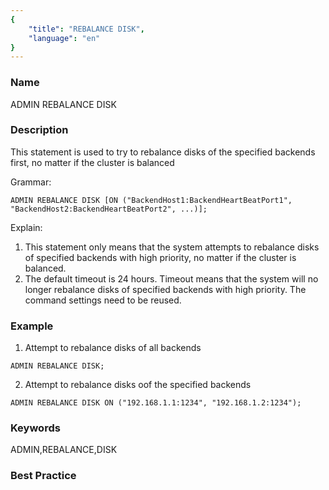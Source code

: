 ```yaml
---
{
    "title": "REBALANCE DISK",
    "language": "en"
}
---
```


<!-- 
Licensed to the Apache Software Foundation (ASF) under one
or more contributor license agreements.  See the NOTICE file
distributed with this work for additional information
regarding copyright ownership.  The ASF licenses this file
to you under the Apache License, Version 2.0 (the
"License"); you may not use this file except in compliance
with the License.  You may obtain a copy of the License at
  http://www.apache.org/licenses/LICENSE-2.0
Unless required by applicable law or agreed to in writing,
software distributed under the License is distributed on an
"AS IS" BASIS, WITHOUT WARRANTIES OR CONDITIONS OF ANY
KIND, either express or implied.  See the License for the
specific language governing permissions and limitations
under the License.
-->



### Name

ADMIN REBALANCE DISK

### Description

This statement is used to try to rebalance disks of the specified backends first, no matter if the cluster is balanced

Grammar:

```
ADMIN REBALANCE DISK [ON ("BackendHost1:BackendHeartBeatPort1", "BackendHost2:BackendHeartBeatPort2", ...)];
```

Explain:

1. This statement only means that the system attempts to rebalance disks of specified backends with high priority, no matter if the cluster is balanced.
2. The default timeout is 24 hours. Timeout means that the system will no longer rebalance disks of specified backends with high priority. The command settings need to be reused.

### Example

1. Attempt to rebalance disks of all backends

```
ADMIN REBALANCE DISK;
```

2. Attempt to rebalance disks oof the specified backends

```
ADMIN REBALANCE DISK ON ("192.168.1.1:1234", "192.168.1.2:1234");
```

### Keywords

ADMIN,REBALANCE,DISK

### Best Practice


